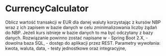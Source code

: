 # CurrencyCalculator
Oblicz wartość transakcji w EUR dla danej waluty korzystając z kursów NBP wraz z ich zapisem w bazie danych w celu zminimalizowania liczby żądań do NBP. Jeżeli kurs istnieje w bazie danych to ma być odczytany z bazy danych.  Rozwiązanie powinno zostać napisane w  - Spring Boot 2.X,  - dowolna baza SQL,  - dostęp do aplikacji przez REST. Parametry wywołania: kwota, waluta, data,  - testy jednostkowe oraz integracyjne,
